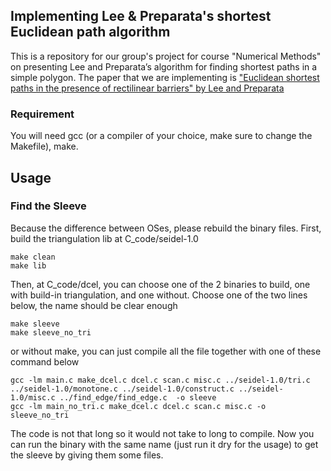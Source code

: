 ## Implementing Lee & Preparata's shortest Euclidean path algorithm
This is a repository for our group's project for course "Numerical Methods" on presenting Lee and Preparata’s algorithm for finding shortest paths in a simple polygon.
The paper that we are implementing is ["Euclidean shortest paths in the presence of rectilinear barriers" by Lee and Preparata](https://www.semanticscholar.org/paper/Euclidean-shortest-paths-in-the-presence-of-Lee-Preparata/086cf6cb05ee77f0df9cccf8d3ec1328f0e9241f)
### Requirement
You will need gcc (or a compiler of your choice, make sure to change the Makefile), make.

## Usage
### Find the Sleeve
Because the difference between OSes, please rebuild the binary files. First, build the triangulation lib at C_code/seidel-1.0
```
make clean
make lib
```
Then, at C_code/dcel, you can choose one of the 2 binaries to build, one with build-in triangulation, and one without. Choose one of the two lines below, the name should be clear enough
```
make sleeve
make sleeve_no_tri
```
or without make, you can just compile all the file together with one of these command below
```
gcc -lm main.c make_dcel.c dcel.c scan.c misc.c ../seidel-1.0/tri.c ../seidel-1.0/monotone.c ../seidel-1.0/construct.c ../seidel-1.0/misc.c ../find_edge/find_edge.c  -o sleeve
gcc -lm main_no_tri.c make_dcel.c dcel.c scan.c misc.c -o sleeve_no_tri
```
The code is not that long so it would not take to long to compile.
Now you can run the binary with the same name (just run it dry for the usage) to get the sleeve by giving them some files.
